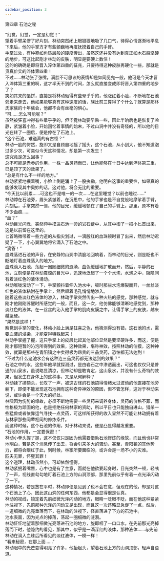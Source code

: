 ```yaml
---
sidebar_position: 3
---
```

 第四章 石池之秘


“幻觉，幻觉，一定是幻觉！”  
望着手臂呆愣了好片刻，林动突然闭上眼狠狠地吸了几口气，待得心情逐渐地平息下来后，他的手掌方才有些颤巍地再度抚摸着自己的手臂。  
手掌过处，有种宛如角质层般的硬度传出，虽然这还并没有达到真正如木石般坚硬的地步，可这比起刚才林动的皮肤，明显是要硬上数倍！  
这的的确确是即将晋入淬体第四重的征兆，只要待得这种皮肤再硬化一些，那就是货真价实的淬体第四重！  
不过……林动张了张嘴，满脸不可思议的表情却是如同见鬼一般，他可是今天才晋入淬体第三重的啊，这才半天不到的时间，怎么就直接变成即将晋入第四重的地步了？  
突如其来的馅饼，直接是将林动砸得有些晕乎乎的，他涨红着小脸，不断地在石池旁走来走去，他如果能够真有这种速度的话，族比前三算得了个什么？就算是那林氏家族的十年族会，他都不会有丝毫的惧心。  
“可……怎么可能呢？”  
虽然被狂喜冲得有些晕乎乎的，但毕竟林动要早熟一些，因此半晌后也是恢复了冷静，紧皱着小脸，开始回忆着事情的始末，不过山洞中并没有奇怪的，所以他的目光在转了一圈后，便是停在了石池上。  
“这个石池，难道真的有古怪？”  
林动一脸的愕然，旋即又是自顾自地摇了摇头，这个石池，从小到大，他不知道泡过多少次，可类似今天这种情况，却是第一次发生！  
这究竟是怎么回事？  
总不可能是赤参的作用，一株一品灵药而已，让他能够在十日中达到淬体第三重，已是顶了天的效果了。  
“总是有什么不一样的地方。”  
林动紧紧地抿着嘴，小脸上倒是涌上了一股执拗，他明白这事的重要性，如果真的能够发现其中奥妙的话，这对他，将会无比的重要。  
“今天比以前累……可这也不是唯一的一次……在这里睡觉？以前也睡过……”  
林动蹲在石池旁，眉头紧皱着，在沉思中，他的手掌也是不自觉般地摩挲着手臂，片刻后，手掌突然一僵，他的目光，缓缓地顿在了自己的手臂上，那里，原本有着不少血痕……  
“血？”  
林动目光闪烁，突然伸手摸进石池一旁的岩石缝中，从其中掏了一把小匕首出来，这是以前留在这里的。  
匕首略微带着一些力道的从指尖划过，一滴殷红的血珠顿时冒了出来，然后林动迟疑了一下，小心翼翼地将它滴入了石池之中。  
“滴答！”  
血珠落进石池的声音，在安静的山洞中清脆地回响着，而林动的目光，则是眨也不眨地盯着血珠落入的地方。  
血珠滴入石池，荡起一圈圈细微的涟漪，血色缓缓地扩散而开，然后，平静的石池，立刻便是在林动震惊的目光中，迅速地泛起了一个个水泡，水泡之中，隐隐间有着淡红色的液体涌动。  
林动喉咙滚动了一下，手掌颤抖着伸入池水中，顿时那些水泡爆裂而开，一丝丝淡红色的液体粘附在手掌上，然后顺着毛孔悄悄地渗入。  
随着这些淡红色液体的渗入，林动手掌突然传出一种火热的感觉，那种感觉，就与刚才他刚刚苏醒时所感觉的一般，而且，这一次，他仿佛能够清晰地感觉到，那种淡红色的液体，在一丝丝的沁入他手掌的肌肉皮膜之中，让得手掌上的皮肤，越来越坚硬。  
“果然是这样！”  
察觉到手掌的变化，林动小脸上满是狂喜之色，他猜测得没有错，这石池的水，需要血液的浸染，才能变得特殊起来！  
林动手掌握了握，这只手掌上的皮层比起其他部位显然是要坚硬许多，而这，便是刚才那短暂的沁泡所得到的效果，这种效果，堪称神效，按照林动的估摸，这种神效，就算是那些在青阳镇之中卖得极为昂贵的三品灵药，恐怕都无法达到！  
“不过为什么这池水会有这种连三品灵药都无法达到的效果？”  
石池之中的水，这些年他早就探测过，是由岩石之中渗透而出，可这也仅仅只是普通的山泉水，虽说略显清凉，但林动却是敢肯定，这山泉水，并没有什么奇特的效果，但发生在身体上的这种事，又是从何解释？  
林动揉了揉额头，长叹了一声，被这古怪的石池搞得情绪太过波动的他直接在池旁躺下，即便不能发现这石池拥有这种奇异神效的原因，但不管怎样，这对于林动来说，或许会是一个天大的好处。  
林啸因为伤势的缘故，必须不断地需要一些灵药来调养身体，灵药的价格不菲，而性格极为顽固的他，也是拒绝任何林家的资助，所以平日也只能独自进山，猎杀一些猛兽或者依靠运气寻找一点灵药，可这样所获得的收入显然不可能让林动拥有着与林家那些同辈相同的修炼条件。  
而这种时候，这个石池的作用，对于林动来说，便是凸显得越发重要。  
“石池的作用，一定要保密！”  
林动小拳头握了握，这不仅仅只是因为他需要借助石池修炼的缘故，而且他也非常地明白，若是这个消息传了出去，将会引来多大的骚动，甚至，青阳镇的其他势力，都将会眼红于此，到时候，林家所要面临的，或许会是一场不小的灾难。  
匹夫无罪，怀璧其罪！  
这个道理，林动虽然小，可却依然懂得。  
林动紧抿着嘴唇，心中也是有了主意，而就在他欲要起身时，目光突然一顿，轻咦了一声，视线直勾勾地盯着石池上方的山洞顶部，那里先前似乎有着一点光泽闪动了一下。  
这种情况，若是放在平时，林动即便是见到了也不会在意，但现在的他，却是对这个石池上了心，因此这山洞的任何东西，他都是会显得很是认真。  
林动的视线，锁定着先前细微光泽闪动的地方，眼睛一眨眼不眨，而在他这种紧紧地注视下，先前那种光泽的闪动又是出现，而且这一次还略显急促了一点，然后，一道细微的光亮垂落而下，在林动的注视下，径直落进了下方的石池中。  
池水表面，因为光点的掉落，荡起一圈细微的涟漪。  
林动怔怔地望着那细微光亮落进石池的地方，旋即咽了一口口水，在先前那光亮掉落而下时，他隐约的看见，那其中，似乎是一滴深红的液体，那种液体……与先前林动在滴入血珠后所看见的淡红液体，一模一样！  
“看来秘密，在那上面……”  
林动眼中的光芒变得明亮了许多，他抬起头，望着石池上方的山洞顶部，轻声自语道。  
  
  
